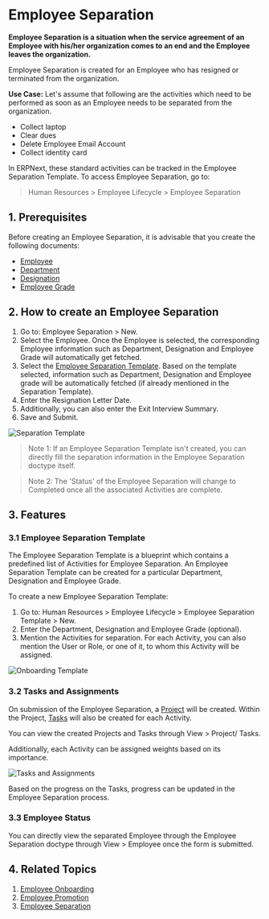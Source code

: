 # Employee Separation

**Employee Separation is a situation when the service agreement of an Employee with his/her organization comes to an end and the Employee leaves the organization.**

Employee Separation is created for an Employee who has resigned or terminated from the organization.

**Use Case:** Let's assume that following are the activities which need to be performed as soon as an Employee needs to be separated from the organization.

- Collect laptop
- Clear dues
- Delete Employee Email Account
- Collect identity card


In ERPNext, these standard activities can be tracked in the Employee Separation Template. To access Employee Separation, go to: 

> Human Resources > Employee Lifecycle > Employee Separation

## 1.  Prerequisites

Before creating an Employee Separation, it is advisable that you create the following documents:

* [Employee](/docs/user/manual/en/human-resources/employee)
* [Department](/docs/user/manual/en/human-resources/department)
* [Designation](/docs/user/manual/en/human-resources/designation)
* [Employee Grade](/docs/user/manual/en/human-resources/employee-grade)

## 2. How to create an Employee Separation

1. Go to: Employee Separation > New.
1. Select the Employee. Once the Employee is selected, the corresponding Employee information such as Department, Designation and Employee Grade will automatically get fetched.
1. Select the [Employee Separation Template](#31-employee-separation-template). Based on the template selected, information such as Department, Designation and Employee grade will be automatically fetched (if already mentioned in the Separation Template).
1. Enter the Resignation Letter Date.
1. Additionally, you can also enter the Exit Interview Summary.
1. Save and Submit.


  <img class="screenshot" alt="Separation Template" src="{{docs_base_url}}/assets/img/human-resources/employee-separation.png">



> Note 1: If an Employee Separation Template isn't created, you can directly fill the separation information in the Employee Separation doctype itself.

> Note 2: The 'Status' of the Employee Separation will change to Completed once all the associated Activities are complete.


## 3. Features

### 3.1 Employee Separation Template

The Employee Separation Template is a blueprint which contains a predefined list of Activities for Employee Separation. An Employee Separation Template can be created for a particular Department, Designation and Employee Grade. 

To create a new Employee Separation Template:

1. Go to: Human Resources > Employee Lifecycle > Employee Separation Template > New.
1. Enter the Department, Designation and Employee Grade (optional).
1. Mention the Activities for separation. For each Activity, you can also mention the User or Role, or one of it, to whom this Activity will be assigned.
  
  <img class="screenshot" alt="Onboarding Template" src="{{docs_base_url}}/assets/img/human-resources/employee-separation-template.png">


### 3.2 Tasks and Assignments

On submission of the Employee Separation, a [Project](/docs/user/videos/learn/project-and-task) will be created. Within the Project, [Tasks](/docs/user/videos/learn/project-and-task) will also be created for each Activity. 

You can view the created Projects and Tasks through View > Project/ Tasks.


Additionally, each Activity can be assigned weights based on its importance.

<img class="screenshot" alt="Tasks and Assignments" src="{{docs_base_url}}/assets/img/human-resources/employee-sep1.png">

Based on the progress on the Tasks, progress can be updated in the Employee Separation process.


### 3.3 Employee Status

You can directly view the separated Employee through the Employee Separation doctype through View > Employee once the form is submitted.


## 4. Related Topics

1. [Employee Onboarding](/docs/user/manual/en/human-resources/employee-onboarding)
1. [Employee Promotion](/docs/user/manual/en/human-resources/employee_promotion)
1. [Employee Separation](/docs/user/manual/en/human-resources/employee-separation)



